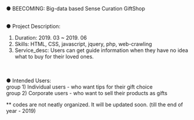 ● BEECOMING: Big-data based Sense Curation GiftShop
<br>
<br>

● Project Description:<br>
1) Duration: 2019. 03 ~ 2019. 06<br>
2) Skills: HTML, CSS, javascript, jquery, php, web-crawling<br>
3) Service_desc: Users can get guide information when they have no idea what to buy for their loved ones. <br>
<br><br>

● Intended Users: <br>
group 1) Individual users - who want tips for their gift choice<br>
group 2) Corporate users - who want to sell their products as gifts<br>


** codes are not neatly organized. It will be updated soon. (till the end of year - 2019)

